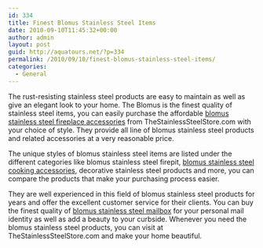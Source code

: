 ```yaml
---
id: 334
title: Finest Blomus Stainless Steel Items
date: 2010-09-10T11:45:32+00:00
author: admin
layout: post
guid: http://aquatours.net/?p=334
permalink: /2010/09/10/finest-blomus-stainless-steel-items/
categories:
  - General
---
```

The rust-resisting stainless steel products are easy to maintain as well as give an elegant look to your home. The Blomus is the finest quality of stainless steel items, you can easily purchase the affordable [blomus stainless steel fireplace accessories](http://www.thestainlesssteelstore.com/home.php?) from TheStainlessSteelStore.com with your choice of style. They provide all line of blomus stainless steel products and related accessories at a very reasonable price.

The unique styles of blomus stainless steel items are listed under the different categories like blomus stainless steel firepit, [blomus stainless steel cooking accessories](http://www.thestainlesssteelstore.com/home.php?), decorative stainless steel products and more, you can compare the products that make your purchasing process easier.

They are well experienced in this field of blomus stainless steel products for years and offer the excellent customer service for their clients. You can buy the finest quality of [blomus stainless steel mailbox](http://www.thestainlesssteelstore.com/home.php?) for your personal mail identity as well as add a beauty to your curbside. Whenever you need the blomus stainless steel products, you can visit at TheStainlessSteelStore.com and make your home beautiful.